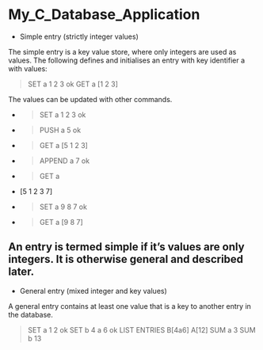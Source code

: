 # My_C_Database_Application

- Simple entry (strictly integer values)

The simple entry is a key value store, where only integers are used as values. The following defines and initialises an entry with key identifier a with values:
> SET a 1 2 3 ok
> GET a [1 2 3]

The values can be updated with other commands.
- > SET a 1 2 3 ok
- > PUSH a 5 ok
- > GET a [5 1 2 3]
- > APPEND a 7 ok
- > GET a
- [5 1 2 3 7]
- > SET a 9 8 7 ok
- > GET a [9 8 7]

## An entry is termed simple if it’s values are only integers. It is otherwise general and described later.

- General entry (mixed integer and key values)

A general entry contains at least one value that is a key to another entry in the database.
> SET a 1 2 ok
> SET b 4 a 6 ok
> LIST ENTRIES B[4a6] A[12]
> SUM a 3
> SUM b 13

